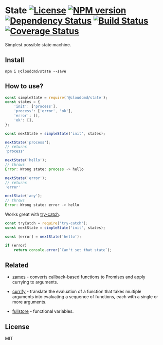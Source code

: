 # State [![License][LicenseIMGURL]][LicenseURL] [![NPM version][NPMIMGURL]][NPMURL] [![Dependency Status][DependencyStatusIMGURL]][DependencyStatusURL] [![Build Status][BuildStatusIMGURL]][BuildStatusURL] [![Coverage Status][CoverageIMGURL]][CoverageURL]

Simplest possible state machine.

## Install

```
npm i @cloudcmd/state --save
```

## How to use?

```js
const simpleState = require('@cloudcmd/state');
const states = {
    'init': ['process'],
    'process': ['error', 'ok'],
    'error': [],
    'ok': [],
};

const nextState = simpleState('init', states);

nextState('process');
// returns
'process'

nextState('hello');
// throws
Error: Wrong state: process -> hello

nextState('error');
// returns
'error'

nextState('any');
// throws
Error: Wrong state: error -> hello
```

Works great with [try-catch](https://github.com/coderaiser/try-catch).

```js
const tryCatch = require('try-catch');
const nextState = simpleState('init', states);

const [error] = nextState('hello');

if (error)
    return console.error(`Can't set that state`);
```

## Related

- [zames](https://github.com/coderaiser/zames "zames") - converts callback-based functions to Promises and apply currying to arguments.

- [currify](https://github.com/coderaiser/currify "currify") - translate the evaluation of a function that takes multiple arguments into evaluating a sequence of functions, each with a single or more arguments.

- [fullstore](https://github.com/coderaiser/fullstore "fullstore") - functional variables.

## License

MIT

[NPMIMGURL]:                https://img.shields.io/npm/v/@cloudcmd/state.svg?style=flat
[BuildStatusIMGURL]:        https://img.shields.io/travis/coderaiser/@cloudcmd/state/master.svg?style=flat
[DependencyStatusIMGURL]:   https://img.shields.io/david/coderaiser/@cloudcmd/state.svg?style=flat
[LicenseIMGURL]:            https://img.shields.io/badge/license-MIT-317BF9.svg?style=flat
[NPMURL]:                   https://npmjs.org/package/@cloudcmd/state "npm"
[BuildStatusURL]:           https://travis-ci.org/coderaiser/@cloudcmd/state  "Build Status"
[DependencyStatusURL]:      https://david-dm.org/coderaiser/@cloudcmd/state "Dependency Status"
[LicenseURL]:               https://tldrlegal.com/license/mit-license "MIT License"

[CoverageURL]:              https://coveralls.io/github/coderaiser/@cloudcmd/state?branch=master
[CoverageIMGURL]:           https://coveralls.io/repos/coderaiser/@cloudcmd/state/badge.svg?branch=master&service=github

